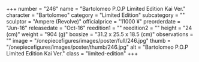 +++
number = "246"
name = "Bartolomeo P.O.P Limited Edition Kai Ver."
character = "Bartolomeo"
category = "Limited Edition"
subcategory = ""
sculptor = "Ampere (Revolve)"
officialprice = "11000 ¥"
preorderdate = "Jun-16"
releasedate = "Oct-16"
reedition1 = ""
reedition2 = ""
height = "24 (cm)"
weight = "904 (g)"
boxsize = "31.2 x 25.5 x 18.5 (cm)"
observations = ""
image = "/onepiecefigures/images/poster/full/246.jpg"
thumb = "/onepiecefigures/images/poster/thumb/246.jpg"
alt = "Bartolomeo P.O.P Limited Edition Kai Ver."
class = "limited-edition"
+++
